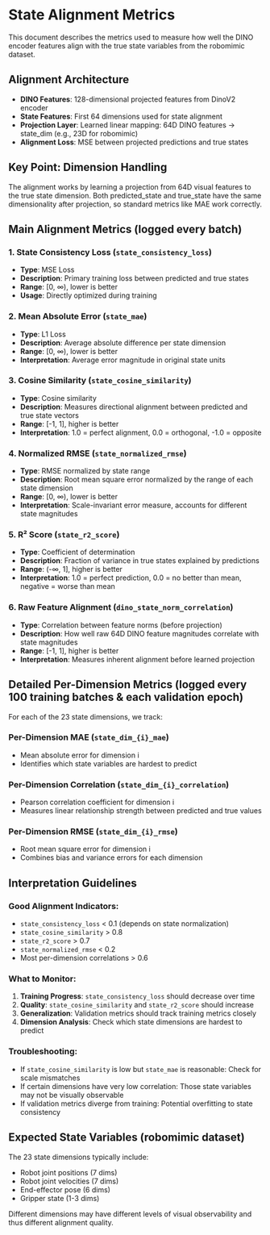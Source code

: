# State Alignment Metrics

This document describes the metrics used to measure how well the DINO encoder features align with the true state variables from the robomimic dataset.

## Alignment Architecture
- **DINO Features**: 128-dimensional projected features from DinoV2 encoder  
- **State Features**: First 64 dimensions used for state alignment
- **Projection Layer**: Learned linear mapping: 64D DINO features → state_dim (e.g., 23D for robomimic)
- **Alignment Loss**: MSE between projected predictions and true states

## Key Point: Dimension Handling
The alignment works by learning a projection from 64D visual features to the true state dimension. Both predicted_state and true_state have the same dimensionality after projection, so standard metrics like MAE work correctly.

## Main Alignment Metrics (logged every batch)

### 1. State Consistency Loss (`state_consistency_loss`)
- **Type**: MSE Loss
- **Description**: Primary training loss between predicted and true states
- **Range**: [0, ∞), lower is better
- **Usage**: Directly optimized during training

### 2. Mean Absolute Error (`state_mae`)
- **Type**: L1 Loss
- **Description**: Average absolute difference per state dimension
- **Range**: [0, ∞), lower is better
- **Interpretation**: Average error magnitude in original state units

### 3. Cosine Similarity (`state_cosine_similarity`) 
- **Type**: Cosine similarity
- **Description**: Measures directional alignment between predicted and true state vectors
- **Range**: [-1, 1], higher is better
- **Interpretation**: 1.0 = perfect alignment, 0.0 = orthogonal, -1.0 = opposite

### 4. Normalized RMSE (`state_normalized_rmse`)
- **Type**: RMSE normalized by state range
- **Description**: Root mean square error normalized by the range of each state dimension
- **Range**: [0, ∞), lower is better
- **Interpretation**: Scale-invariant error measure, accounts for different state magnitudes

### 5. R² Score (`state_r2_score`)
- **Type**: Coefficient of determination
- **Description**: Fraction of variance in true states explained by predictions
- **Range**: (-∞, 1], higher is better
- **Interpretation**: 1.0 = perfect prediction, 0.0 = no better than mean, negative = worse than mean

### 6. Raw Feature Alignment (`dino_state_norm_correlation`)
- **Type**: Correlation between feature norms (before projection)
- **Description**: How well raw 64D DINO feature magnitudes correlate with state magnitudes
- **Range**: [-1, 1], higher is better
- **Interpretation**: Measures inherent alignment before learned projection

## Detailed Per-Dimension Metrics (logged every 100 training batches & each validation epoch)

For each of the 23 state dimensions, we track:

### Per-Dimension MAE (`state_dim_{i}_mae`)
- Mean absolute error for dimension i
- Identifies which state variables are hardest to predict

### Per-Dimension Correlation (`state_dim_{i}_correlation`)
- Pearson correlation coefficient for dimension i
- Measures linear relationship strength between predicted and true values

### Per-Dimension RMSE (`state_dim_{i}_rmse`)
- Root mean square error for dimension i
- Combines bias and variance errors for each dimension

## Interpretation Guidelines

### Good Alignment Indicators:
- `state_consistency_loss` < 0.1 (depends on state normalization)
- `state_cosine_similarity` > 0.8
- `state_r2_score` > 0.7
- `state_normalized_rmse` < 0.2
- Most per-dimension correlations > 0.6

### What to Monitor:
1. **Training Progress**: `state_consistency_loss` should decrease over time
2. **Quality**: `state_cosine_similarity` and `state_r2_score` should increase
3. **Generalization**: Validation metrics should track training metrics closely
4. **Dimension Analysis**: Check which state dimensions are hardest to predict

### Troubleshooting:
- If `state_cosine_similarity` is low but `state_mae` is reasonable: Check for scale mismatches
- If certain dimensions have very low correlation: Those state variables may not be visually observable
- If validation metrics diverge from training: Potential overfitting to state consistency

## Expected State Variables (robomimic dataset)
The 23 state dimensions typically include:
- Robot joint positions (7 dims)
- Robot joint velocities (7 dims) 
- End-effector pose (6 dims)
- Gripper state (1-3 dims)

Different dimensions may have different levels of visual observability and thus different alignment quality.